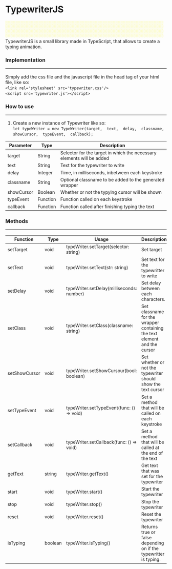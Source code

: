# TypewriterJS

![demo](https://github.com/NicolasAllard/TypewriterJS/blob/main/typewriter.gif?raw=true)
<br>
TypewriterJS is a small library made in TypeScript, that allows to create a typing animation.

### Implementation<hr>
Simply add the css file and the javascript file in the head tag of your html file, like so:<br>
`<link rel='stylesheet' src='typewriter.css'/>`<br>
`<script src='typewriter.js'></script>`

### How to use<hr>
1. Create a new instance of Typewriter like so:<br>
`let typeWriter = new TypeWriter(target,  text,  delay,  classname,  showCursor,  typeEvent,  callback);`

|Parameter| Type | Description |
|--|--|--|
| target | String | Selector for the target in which the necessary elements will be added |
| text | String | Text for the typewriter to write |
| delay | Integer | Time, in milliseconds, inbetween each keystroke |
| classname | String | Optional classname to be added to the generated wrapper |
| showCursor | Boolean | Whether or not the typying cursor will be shown |
| typeEvent | Function | Function called on each keystroke |
| callback | Function | Function called after finishing typing the text |

### Methods<hr>
| Function | Type | Usage | Description |
|--|--|--|--|
| setTarget | void | typeWriter.setTarget(selector: string) | Set target |
| setText | void | typeWriter.setText(str: string) | Set text for the typewritter to write |
| setDelay | void | typeWriter.setDelay(milliseconds: number) | Set delay between each characters. |
| setClass | void | typeWriter.setClass(classname: string) | Set classname for the wrapper containing the text element and the cursor |
| setShowCursor | void | typeWriter.setShowCursour(bool:  boolean) | Set whether or not the typewriter should show the text cursor |
| setTypeEvent | void | typeWriter.setTypeEvent(func: () =>  void) | Set a method that will be called on each keystroke |
| setCallback | void | typeWriter.setCallback(func: () =>  void) | Set a method that will be called at the end of the text |
| getText | string | typeWriter.getText() | Get text that was set for the typewriter |
| start | void | typeWriter.start() | Start the typewriter |
| stop | void | typeWriter.stop() | Stop the typewriter |
| reset | void | typeWriter.reset() | Reset the typewriter |
| isTyping | boolean | typeWriter.isTyping() | Returns true or false depending on if the typewritter is typing. |
